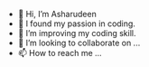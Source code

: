 - 👋 Hi, I’m Asharudeen
- 👀 I found my passion in coding.
- 🌱 I’m improving my coding skill.
- 💞️ I’m looking to collaborate on ...
- 📫 How to reach me ...

<!---
achu-BSL/achu-BSL is a ✨ special ✨ repository because its `README.md` (this file) appears on your GitHub profile.
You can click the Preview link to take a look at your changes.
--->
